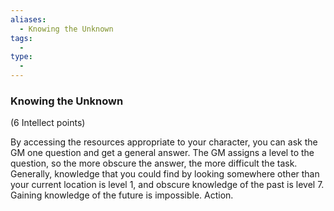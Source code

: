 ```yaml
---
aliases:
  - Knowing the Unknown
tags:
  - 
type:
  - 
---
```

### Knowing the Unknown

(6 Intellect points)

By accessing the resources appropriate to your character, you can ask the GM one question and get a general answer. The GM assigns a level to the question, so the more obscure the answer, the more difficult the task. Generally, knowledge that you could find by looking somewhere other than your current location is level 1, and obscure knowledge of the past is level 7. Gaining knowledge of the future is impossible. Action.